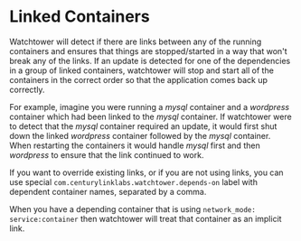 # Linked Containers

Watchtower will detect if there are links between any of the running containers and ensures that things are stopped/started in a way that won't break any of the links. If an update is detected for one of the dependencies in a group of linked containers, watchtower will stop and start all of the containers in the correct order so that the application comes back up correctly.

For example, imagine you were running a _mysql_ container and a _wordpress_ container which had been linked to the _mysql_ container. If watchtower were to detect that the _mysql_ container required an update, it would first shut down the linked _wordpress_ container followed by the _mysql_ container. When restarting the containers it would handle _mysql_ first and then _wordpress_ to ensure that the link continued to work.

If you want to override existing links, or if you are not using links, you can use special `com.centurylinklabs.watchtower.depends-on` label with dependent container names, separated by a comma.

When you have a depending container that is using `network_mode: service:container` then watchtower will treat that container as an implicit link.
